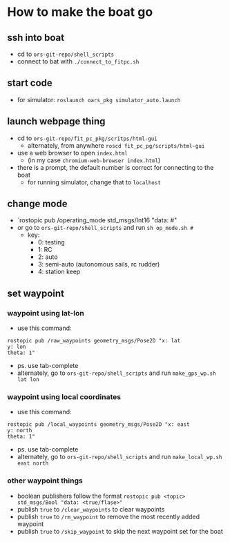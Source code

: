 # How to make the boat go

## ssh into boat
- cd to `ors-git-repo/shell_scripts`
- connect to bat with `./connect_to_fitpc.sh`

## start code
- for simulator: `roslaunch oars_pkg simulator_auto.launch`

## launch webpage thing
- cd to `ors-git-repo/fit_pc_pkg/scritps/html-gui`
  - alternately, from anywhere `roscd fit_pc_pg/scripts/html-gui`
- use a web browser to open `index.html`
  - (in my case `chromium-web-browser index.html`)
- there is a prompt, the default number is correct for connecting to the boat
  - for running simulator, change that to `localhost`

## change mode
- `rostopic pub /operating_mode std_msgs/Int16 "data: #"
- or go to `ors-git-repo/shell_scripts` and run `sh op_mode.sh #`
  - key:
    - 0: testing
    - 1: RC
    - 2: auto
    - 3: semi-auto (autonomous sails, rc rudder)
    - 4: station keep

## set waypoint

### waypoint using lat-lon
- use this command:
``` 
rostopic pub /raw_waypoints geometry_msgs/Pose2D "x: lat 
y: lon 
theta: 1"
```
- ps. use tab-complete
- alternately, go to `ors-git-repo/shell_scripts` and run `make_gps_wp.sh lat lon`

### waypoint using local coordinates
- use this command:
```
rostopic pub /local_waypoints geometry_msgs/Pose2D "x: east
y: north
theta: 1"
```
- ps. use tab-complete
- alternately, go to `ors-git-repo/shell_scripts` and run `make_local_wp.sh east north`

### other waypoint things
- boolean publishers follow the format `rostopic pub <topic> std_msgs/Bool "data: <true/flase>"`
- publish `true` to `/clear_waypoints` to clear waypoints
- publish `true` to `/rm_waypoint` to remove the most recently added waypoint
- publish `true` to `/skip_waypoint` to skip the next waypoint set for the boat
